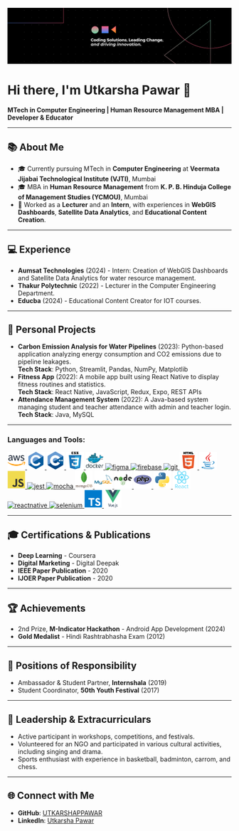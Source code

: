 ![Banner](Banner.png) 

# Hi there, I'm Utkarsha Pawar 👋

**MTech in Computer Engineering | Human Resource Management MBA | Developer & Educator**

---

## 📚 About Me
- 🎓 Currently pursuing MTech in **Computer Engineering** at **Veermata Jijabai Technological Institute (VJTI)**, Mumbai
- 🎓 MBA in **Human Resource Management** from **K. P. B. Hinduja College of Management Studies (YCMOU)**, Mumbai
- 💼 Worked as a **Lecturer** and an **Intern**, with experiences in **WebGIS Dashboards**, **Satellite Data Analytics**, and **Educational Content Creation**.

---

## 💻 Experience
- **Aumsat Technologies** (2024) - Intern: Creation of WebGIS Dashboards and Satellite Data Analytics for water resource management.
- **Thakur Polytechnic** (2022) - Lecturer in the Computer Engineering Department.
- **Educba** (2024) - Educational Content Creator for IOT courses.

---

## 🚀 Personal Projects
- **Carbon Emission Analysis for Water Pipelines** (2023): Python-based application analyzing energy consumption and CO2 emissions due to pipeline leakages.  
  **Tech Stack**: Python, Streamlit, Pandas, NumPy, Matplotlib
- **Fitness App** (2022): A mobile app built using React Native to display fitness routines and statistics.  
  **Tech Stack**: React Native, JavaScript, Redux, Expo, REST APIs
- **Attendance Management System** (2022): A Java-based system managing student and teacher attendance with admin and teacher login.  
  **Tech Stack**: Java, MySQL

---

<h3 align="left">Languages and Tools:</h3>
<p align="left"> <a href="https://aws.amazon.com" target="_blank" rel="noreferrer"> <img src="https://raw.githubusercontent.com/devicons/devicon/master/icons/amazonwebservices/amazonwebservices-original-wordmark.svg" alt="aws" width="40" height="40"/> </a> <a href="https://www.cprogramming.com/" target="_blank" rel="noreferrer"> <img src="https://raw.githubusercontent.com/devicons/devicon/master/icons/c/c-original.svg" alt="c" width="40" height="40"/> </a> <a href="https://www.w3schools.com/cpp/" target="_blank" rel="noreferrer"> <img src="https://raw.githubusercontent.com/devicons/devicon/master/icons/cplusplus/cplusplus-original.svg" alt="cplusplus" width="40" height="40"/> </a> <a href="https://www.w3schools.com/css/" target="_blank" rel="noreferrer"> <img src="https://raw.githubusercontent.com/devicons/devicon/master/icons/css3/css3-original-wordmark.svg" alt="css3" width="40" height="40"/> </a> <a href="https://www.docker.com/" target="_blank" rel="noreferrer"> <img src="https://raw.githubusercontent.com/devicons/devicon/master/icons/docker/docker-original-wordmark.svg" alt="docker" width="40" height="40"/> </a> <a href="https://www.figma.com/" target="_blank" rel="noreferrer"> <img src="https://www.vectorlogo.zone/logos/figma/figma-icon.svg" alt="figma" width="40" height="40"/> </a> <a href="https://firebase.google.com/" target="_blank" rel="noreferrer"> <img src="https://www.vectorlogo.zone/logos/firebase/firebase-icon.svg" alt="firebase" width="40" height="40"/> </a> <a href="https://git-scm.com/" target="_blank" rel="noreferrer"> <img src="https://www.vectorlogo.zone/logos/git-scm/git-scm-icon.svg" alt="git" width="40" height="40"/> </a> <a href="https://www.w3.org/html/" target="_blank" rel="noreferrer"> <img src="https://raw.githubusercontent.com/devicons/devicon/master/icons/html5/html5-original-wordmark.svg" alt="html5" width="40" height="40"/> </a> <a href="https://www.java.com" target="_blank" rel="noreferrer"> <img src="https://raw.githubusercontent.com/devicons/devicon/master/icons/java/java-original.svg" alt="java" width="40" height="40"/> </a> <a href="https://developer.mozilla.org/en-US/docs/Web/JavaScript" target="_blank" rel="noreferrer"> <img src="https://raw.githubusercontent.com/devicons/devicon/master/icons/javascript/javascript-original.svg" alt="javascript" width="40" height="40"/> </a> <a href="https://jestjs.io" target="_blank" rel="noreferrer"> <img src="https://www.vectorlogo.zone/logos/jestjsio/jestjsio-icon.svg" alt="jest" width="40" height="40"/> </a> <a href="https://mochajs.org" target="_blank" rel="noreferrer"> <img src="https://www.vectorlogo.zone/logos/mochajs/mochajs-icon.svg" alt="mocha" width="40" height="40"/> </a> <a href="https://www.mongodb.com/" target="_blank" rel="noreferrer"> <img src="https://raw.githubusercontent.com/devicons/devicon/master/icons/mongodb/mongodb-original-wordmark.svg" alt="mongodb" width="40" height="40"/> </a> <a href="https://www.mysql.com/" target="_blank" rel="noreferrer"> <img src="https://raw.githubusercontent.com/devicons/devicon/master/icons/mysql/mysql-original-wordmark.svg" alt="mysql" width="40" height="40"/> </a> <a href="https://nodejs.org" target="_blank" rel="noreferrer"> <img src="https://raw.githubusercontent.com/devicons/devicon/master/icons/nodejs/nodejs-original-wordmark.svg" alt="nodejs" width="40" height="40"/> </a> <a href="https://www.php.net" target="_blank" rel="noreferrer"> <img src="https://raw.githubusercontent.com/devicons/devicon/master/icons/php/php-original.svg" alt="php" width="40" height="40"/> </a> <a href="https://www.python.org" target="_blank" rel="noreferrer"> <img src="https://raw.githubusercontent.com/devicons/devicon/master/icons/python/python-original.svg" alt="python" width="40" height="40"/> </a> <a href="https://reactjs.org/" target="_blank" rel="noreferrer"> <img src="https://raw.githubusercontent.com/devicons/devicon/master/icons/react/react-original-wordmark.svg" alt="react" width="40" height="40"/> </a> <a href="https://reactnative.dev/" target="_blank" rel="noreferrer"> <img src="https://reactnative.dev/img/header_logo.svg" alt="reactnative" width="40" height="40"/> </a> <a href="https://www.selenium.dev" target="_blank" rel="noreferrer"> <img src="https://raw.githubusercontent.com/detain/svg-logos/780f25886640cef088af994181646db2f6b1a3f8/svg/selenium-logo.svg" alt="selenium" width="40" height="40"/> </a> <a href="https://www.typescriptlang.org/" target="_blank" rel="noreferrer"> <img src="https://raw.githubusercontent.com/devicons/devicon/master/icons/typescript/typescript-original.svg" alt="typescript" width="40" height="40"/> </a> <a href="https://vuejs.org/" target="_blank" rel="noreferrer"> <img src="https://raw.githubusercontent.com/devicons/devicon/master/icons/vuejs/vuejs-original-wordmark.svg" alt="vuejs" width="40" height="40"/> </a> </p>

---
## 🎓 Certifications & Publications
- **Deep Learning** - Coursera
- **Digital Marketing** - Digital Deepak
- **IEEE Paper Publication** - 2020
- **IJOER Paper Publication** - 2020

---

## 🏆 Achievements
- 2nd Prize, **M-Indicator Hackathon** - Android App Development (2024)
- **Gold Medalist** - Hindi Rashtrabhasha Exam (2012)

---

## 🌱 Positions of Responsibility
- Ambassador & Student Partner, **Internshala** (2019)
- Student Coordinator, **50th Youth Festival** (2017)

---

## 🎤 Leadership & Extracurriculars
- Active participant in workshops, competitions, and festivals.
- Volunteered for an NGO and participated in various cultural activities, including singing and drama.
- Sports enthusiast with experience in basketball, badminton, carrom, and chess.

---

## 🌐 Connect with Me
- **GitHub**: [UTKARSHAPPAWAR](https://github.com/UTKARSHAPPAWAR/)
- **LinkedIn**: [Utkarsha Pawar](https://www.linkedin.com/in/utkarshapawar/)

